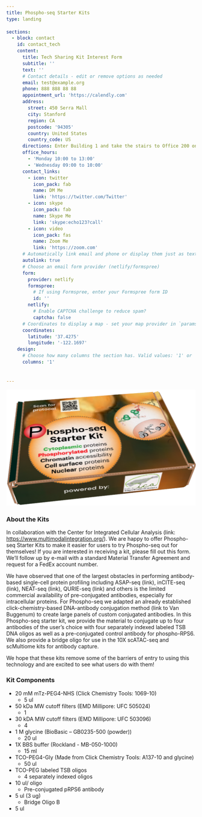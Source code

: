 ```yaml
---
title: Phospho-seq Starter Kits
type: landing

sections:
  - block: contact
    id: contact_tech
    content:
      title: Tech Sharing Kit Interest Form
      subtitle: ''
      text: ''
      # Contact details - edit or remove options as needed
      email: test@example.org
      phone: 888 888 88 88
      appointment_url: 'https://calendly.com'
      address:
        street: 450 Serra Mall
        city: Stanford
        region: CA
        postcode: '94305'
        country: United States
        country_code: US
      directions: Enter Building 1 and take the stairs to Office 200 on Floor 2
      office_hours:
        - 'Monday 10:00 to 13:00'
        - 'Wednesday 09:00 to 10:00'
      contact_links:
        - icon: twitter
          icon_pack: fab
          name: DM Me
          link: 'https://twitter.com/Twitter'
        - icon: skype
          icon_pack: fab
          name: Skype Me
          link: 'skype:echo123?call'
        - icon: video
          icon_pack: fas
          name: Zoom Me
          link: 'https://zoom.com'
      # Automatically link email and phone or display them just as text?
      autolink: true
      # Choose an email form provider (netlify/formspree)
      form:
        provider: netlify
        formspree:
          # If using Formspree, enter your Formspree form ID
          id: ''
        netlify:
          # Enable CAPTCHA challenge to reduce spam?
          captcha: false
      # Coordinates to display a map - set your map provider in `params.yaml`
      coordinates:
        latitude: '37.4275'
        longitude: '-122.1697'
    design:
      # Choose how many columns the section has. Valid values: '1' or '2'.
      columns: '1'


---
```


<img src="PhosphoseqKit.png" alt="kit" width="1000"/>

### About the Kits 
<font size= “3”> In collaboration with the Center for Integrated Cellular Analysis (link: https://www.multimodalintegration.org/). We are happy to offer Phospho-seq Starter Kits to make it easier for users to try Phospho-seq out for themselves! If you are interested in receiving a kit, please fill out this form. We’ll follow up by e-mail with a standard Material Transfer Agreement and request for a FedEx account number.
        
We have observed that one of the largest obstacles in performing antibody-based single-cell protein profiling including ASAP-seq (link), inCITE-seq (link), NEAT-seq (link), QURIE-seq (link) and others is the limited commercial availability of pre-conjugated antibodies, especially for intracellular proteins. For Phospho-seq we adapted an already established click-chemistry-based DNA-antibody conjugation method (link to Van Buggenum) to create large panels of custom conjugated antibodies. In this Phospho-seq starter kit, we provide the material to conjugate up to four antibodies of the user’s choice with four separately indexed labeled TSB DNA oligos as well as a pre-conjugated control antibody for phospho-RPS6. We also provide a bridge oligo for use in the 10X scATAC-seq and scMultiome kits for antibody capture.

We hope that these kits remove some of the barriers of entry to using this technology and are excited to see what users do with them!</font>

### Kit Components
- 20 mM mTz-PEG4-NHS (Click Chemistry Tools: 1069-10)
  - 5 ul 
- 50 kDa MW cutoff filters (EMD Millipore: UFC 505024)
  - 1
- 30 kDA MW cutoff filters (EMD Millipore: UFC 503096)
  - 4
- 1 M glycine (BioBasic – GB0235-500 (powder))
  - 20 ul
- 1X BBS buffer (Rockland - MB-050-1000)
  - 15 ml
- TCO-PEG4-Gly (Made from Click Chemistry Tools: A137-10 and glycine)
   - 50 ul
- TCO-PEG labeled TSB oligos
  - 4 separately indexed oligos
- 10 ul/ oligo
  - Pre-conjugated pRPS6 antibody
- 5 ul (3 ug)
  - Bridge Oligo B
 - 5 ul